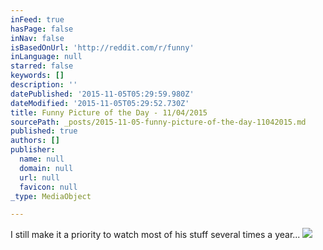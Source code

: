 ```yaml
---
inFeed: true
hasPage: false
inNav: false
isBasedOnUrl: 'http://reddit.com/r/funny'
inLanguage: null
starred: false
keywords: []
description: ''
datePublished: '2015-11-05T05:29:59.980Z'
dateModified: '2015-11-05T05:29:52.730Z'
title: Funny Picture of the Day - 11/04/2015
sourcePath: _posts/2015-11-05-funny-picture-of-the-day-11042015.md
published: true
authors: []
publisher:
  name: null
  domain: null
  url: null
  favicon: null
_type: MediaObject

---
```

I still make it a priority to watch most of his stuff several times a year...
![](https://the-grid-user-content.s3-us-west-2.amazonaws.com/5c757e95-81af-4068-8bd7-fa9b3ea41862.jpg)